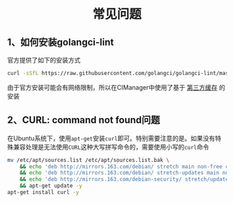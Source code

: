 <div align="center"><h1>常见问题</h1></div>

## 1、如何安装golangci-lint
官方提供了如下的安装方式

```bash
curl -sSfL https://raw.githubusercontent.com/golangci/golangci-lint/master/install.sh | sh -s -- -b $(go env GOPATH)/bin v1.46.2
```

由于官方安装可能会有网络限制，所以在CIManager中使用了基于 [第三方缓存](https://github.com/WGrape/cache) 的安装

## 2、CURL: command not found问题
在Ubuntu系统下，使用```apt-get```安装```curl```即可。特别需要注意的是。如果没有特殊兼容处理是无法使用```CURL```这种大写拼写命令的，需要使用小写的```curl```命令

```bash
mv /etc/apt/sources.list /etc/apt/sources.list.bak \
    && echo 'deb http://mirrors.163.com/debian/ stretch main non-free contrib' > /etc/apt/sources.list \
    && echo 'deb http://mirrors.163.com/debian/ stretch-updates main non-free contrib' >> /etc/apt/sources.list \
    && echo 'deb http://mirrors.163.com/debian-security/ stretch/updates main non-free contrib' >> /etc/apt/sources.list \
    && apt-get update -y
apt-get install curl -y
```
